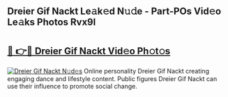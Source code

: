 ## Dreier Gif Nackt Le𝚊k𝚎d N𝚞𝚍e - Part-POs Vid𝚎o Le𝚊ks Photos Rvx9l

# <h2><a href="http://fb015j.evod.top/?m=Dreier+Gif+Nackt">🔗 👉🔴 Dreier Gif Nackt Vid𝚎o Ph𝚘t𝚘s</a></h2>

[![Dreier Gif Nackt N𝚞d𝚎s](https://i.imgur.com/8V9OHl7.gif)](http://fb015j.evod.top/?m=Dreier+Gif+Nackt)
Online personality Dreier Gif Nackt creating engaging dance and lifestyle content. Public figures Dreier Gif Nackt can use their influence to promote social change. 

